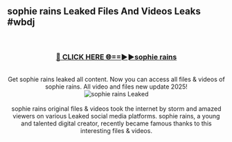 ## sophie rains Leaked Files And Videos Leaks #wbdj
<br>
<div align="center">
<h3><a href="https://watchclip.my.id/sophie rains" rel="nofollow">🔴 CLICK HERE 🌐==►►sophie rains</a></h3>
<br>
Get sophie rains leaked all content. Now you can access all files & videos of sophie rains. All video and files new update 2025!
<br>
<a href="https://watchclip.my.id/sophie rains" rel="nofollow" data-target="animated-image.originalLink"><img src="https://i.ibb.co.com/WyWwxjT/player-gif2.gif" alt="sophie rains Leaked" style="max-width: 100%; display: inline-block;" data-target="animated-image.originalImage"></a>
<br><br>
sophie rains original files & videos took the internet by storm and amazed viewers on various Leaked social media platforms. sophie rains, a young and talented digital creator, recently became famous thanks to this interesting files & videos.
</div>
<br>